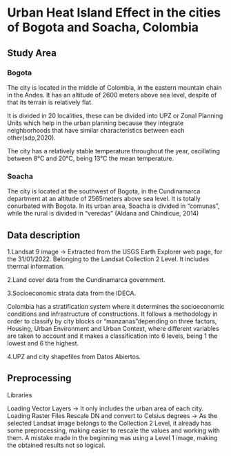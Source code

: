 # Urban Heat Island Effect in the cities of Bogota and Soacha, Colombia

## Study Area

### Bogota

The city is located in the middle of Colombia, in the eastern mountain chain in the Andes. It has an altitude of 2600 meters above sea level, despite of that its terrain is relatively flat.

It is divided in 20 localities, these can be divided into UPZ or Zonal Planning Units which help in the urban planning because they integrate neighborhoods that have similar characteristics between each other(sdp,2020).

The city has a relatively stable temperature throughout the year, oscillating between 8°C and 20°C, being 13°C the mean temperature.

### Soacha

The city is located at the southwest of Bogota, in the Cundinamarca department at an altitude of 2565meters above sea level. It is totally conurbated with Bogota. In its urban area, Soacha is divided in “comunas”, while the rural is divided in “veredas” (Aldana and Chindicue, 2014)

## Data description

1.Landsat 9 image -> Extracted from the USGS Earth Explorer web page, for the 31/01/2022. Belonging to the Landsat Collection 2 Level. It includes thermal information.

2.Land cover data from the Cundinamarca government.

3.Socioeconomic strata data from the IDECA.

Colombia has a stratification system where it determines the socioeconomic conditions and infrastructure of constructions. It follows a methodology in order to classify by city blocks or “manzanas”depending on three factors, Housing, Urban Environment and Urban Context, where different variables are taken to account and it makes a classification into 6 levels, being 1 the lowest and 6 the highest.

4.UPZ and city shapefiles from Datos Abiertos.

## Preprocessing

Libraries

Loading Vector Layers -> It only includes the urban area of each city.
Loading Raster Files
Rescale DN and convert to Celsius degrees -> As the selected Landsat image belongs to the Collection 2 Level, it already has some preprocessing, making easier to rescale the values and working with them. A mistake made in the beginning was using a Level 1 image, making the obtained results not so logical.
